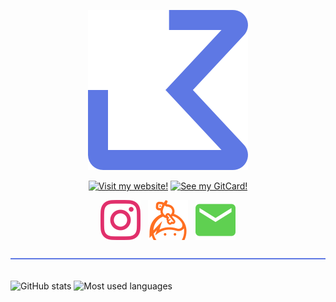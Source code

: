 <p align="center">
  <img src="https://raw.githubusercontent.com/jonaskohl/jonaskohl/master/img/logo.svg">
</p>

<p align="center">
  <a href="https://jonaskohl.de/"><!--
  --><img src="https://static.jonaskohl.de/dynamic_images/badge.php?label=Visit+my+Website%21&fg=%23fff&bg=%235E78E4&_cacheBuster=2" alt="Visit my website!"><!--
--></a>
  <a href="https://card.jonaskohl.de/c/jonaskohl"><!--
  --><img src="https://static.jonaskohl.de/dynamic_images/badge.php?label=See+my+GitCard%21&fg=%23000&bg=%23e8f044&_cacheBuster=2" alt="See my GitCard!"><!--
--></a>
</p>

<p align="center">
  <a href="https://instagram.com/jonaskohl13"><!--
  --><img src="https://raw.githubusercontent.com/jonaskohl/jonaskohl/master/img/socials/instagram.svg" alt="Instagram"><!--
--></a>
  &nbsp;
  <a href="https://keybase.io/jonaskohl"><!--
  --><img src="https://raw.githubusercontent.com/jonaskohl/jonaskohl/master/img/socials/keybase.svg" alt="Keybase"><!--
--></a>
  &nbsp;
  <a href="https://jonaskohl.de/contact"><!--
  --><img src="https://raw.githubusercontent.com/jonaskohl/jonaskohl/master/img/socials/email.svg" alt="Email"><!--
--></a>
</p>

<p>
  <img src="https://raw.githubusercontent.com/jonaskohl/jonaskohl/master/img/hr.svg" width=100% height=2 alt="Horizontal break">
  <br><br>
</p>

<p>
  <img alt="GitHub stats" src="https://github-readme-stats-jonaskohl.vercel.app/api?username=jonaskohl&show_icons=true&hide_border=true&icon_color=5E78E4&title_color=5E78E4&theme=dark&bg_color=0D1117&text_color=c9d1d9">
  <img valign="top" alt="Most used languages" src="https://github-readme-stats-jonaskohl.vercel.app/api/top-langs/?username=jonaskohl&layout=compact&hide_border=true&title_color=5E78E4&bg_color=0D1117&theme=dark&text_color=c9d1d9&exclude_repo=WindowsAPICodePack">
</p>
